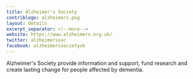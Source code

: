 ```yaml
---
title: Alzheimer's Society
contriblogo: alzheimers.png
layout: details
excerpt_separator: <!--more-->
website: https://www.alzheimers.org.uk/
twitter: alzheimerssoc
facebook: alzheimerssocietyuk
---
```

Alzheimer's Society provide information and support, fund research and create lasting change for people affected by dementia.
<!--more-->
